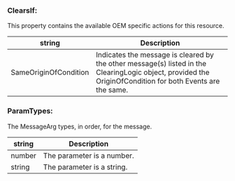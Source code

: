 ### ClearsIf:


This property contains the available OEM specific actions for this resource.

| string | Description |
| --- | --- |
| SameOriginOfCondition | Indicates the message is cleared by the other message(s) listed in the ClearingLogic object, provided the OriginOfCondition for both Events are the same. |

### ParamTypes:


The MessageArg types, in order, for the message.

| string | Description |
| --- | --- |
| number | The parameter is a number. |
| string | The parameter is a string. |
